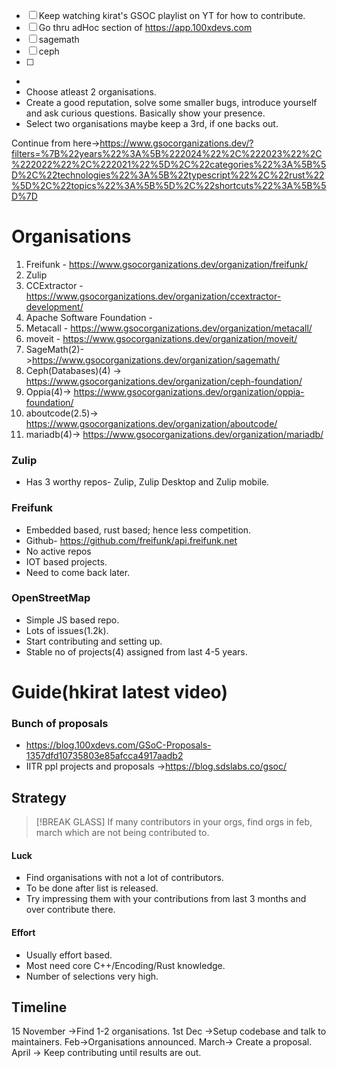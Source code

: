 

- [ ] Keep watching kirat's GSOC playlist on YT for how to contribute.
- [ ] Go thru adHoc section of https://app.100xdevs.com
- [ ] sagemath
- [ ] ceph 
- [ ] 




- 
- Choose atleast 2 organisations.
- Create a good reputation, solve some smaller bugs, introduce yourself and ask curious questions. Basically show your presence.
- Select two organisations maybe keep a 3rd, if one backs out.


Continue from here->https://www.gsocorganizations.dev/?filters=%7B%22years%22%3A%5B%222024%22%2C%222023%22%2C%222022%22%2C%222021%22%5D%2C%22categories%22%3A%5B%5D%2C%22technologies%22%3A%5B%22typescript%22%2C%22rust%22%5D%2C%22topics%22%3A%5B%5D%2C%22shortcuts%22%3A%5B%5D%7D

# Organisations

1. Freifunk - https://www.gsocorganizations.dev/organization/freifunk/ 
2. Zulip
3. CCExtractor - https://www.gsocorganizations.dev/organization/ccextractor-development/
4. Apache Software Foundation - 
5. Metacall - https://www.gsocorganizations.dev/organization/metacall/
6. moveit - https://www.gsocorganizations.dev/organization/moveit/
7. SageMath(2)->https://www.gsocorganizations.dev/organization/sagemath/
8. Ceph(Databases)(4) -> https://www.gsocorganizations.dev/organization/ceph-foundation/
9. Oppia(4)-> https://www.gsocorganizations.dev/organization/oppia-foundation/
10. aboutcode(2.5)-> https://www.gsocorganizations.dev/organization/aboutcode/
11. mariadb(4)-> https://www.gsocorganizations.dev/organization/mariadb/


### Zulip
- Has 3 worthy repos- Zulip, Zulip Desktop and Zulip mobile.


### Freifunk
- Embedded based, rust based; hence less competition.
- Github- https://github.com/freifunk/api.freifunk.net
- No active repos
- IOT based projects.
- Need to come back later.



### OpenStreetMap
- Simple JS based repo.
- Lots of issues(1.2k).
- Start contributing and setting up.
- Stable no of projects(4) assigned from last 4-5 years.

# Guide(hkirat latest video)
### Bunch of proposals
- https://blog.100xdevs.com/GSoC-Proposals-1357dfd10735803e85afcca4917aadb2
- IITR ppl projects and proposals ->https://blog.sdslabs.co/gsoc/


## Strategy
>[!BREAK GLASS] If many contributors in your orgs, find orgs in feb, march which are not being contributed to.

#### Luck 
- Find organisations with not a lot of contributors.
- To be done after list is released.
- Try impressing them with your contributions from last 3 months and over contribute there.

#### Effort
- Usually effort based.
- Most need core C++/Encoding/Rust knowledge.
- Number of selections very high.


## Timeline
15 November ->Find 1-2 organisations.
1st Dec ->Setup codebase and talk to maintainers.
Feb->Organisations announced.
March-> Create a proposal.
April -> Keep contributing until results are out.




